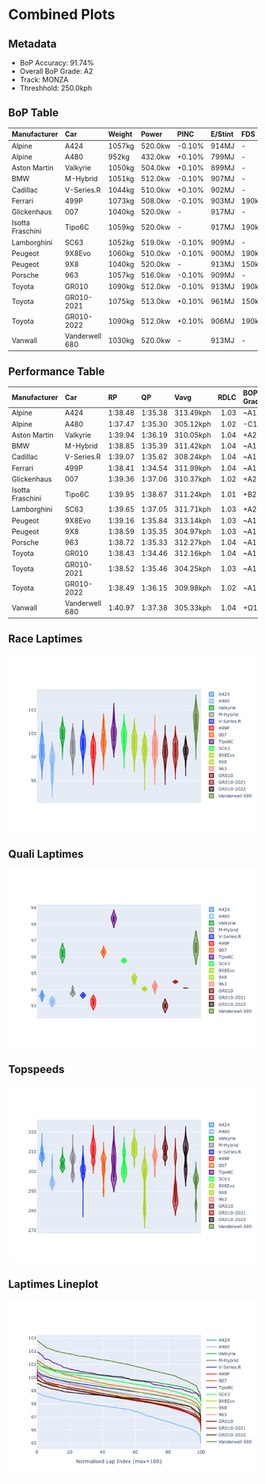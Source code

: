 # Combined Plots

## Metadata

- BoP Accuracy: 91.74%
- Overall BoP Grade: A2
- Track: MONZA
- Threshhold: 250.0kph

## BoP Table
| Manufacturer     | Car            | Weight   | Power   | PINC   | E/Stint   | FDS    | RDP    | QDP    | TDP    |
|:-----------------|:---------------|:---------|:--------|:-------|:----------|:-------|:-------|:-------|:-------|
| Alpine           | A424           | 1057kg   | 520.0kw | -0.10% | 914MJ     | -      | 52.35% | 61.85% | 27.84% |
| Alpine           | A480           | 952kg    | 432.0kw | +0.10% | 799MJ     | -      | 54.51% | 76.19% | 54.04% |
| Aston Martin     | Valkyrie       | 1050kg   | 504.0kw | +0.10% | 899MJ     | -      | 53.59% | 53.33% | 21.51% |
| BMW              | M-Hybrid       | 1051kg   | 512.0kw | -0.10% | 907MJ     | -      | 53.26% | 57.23% | 34.54% |
| Cadillac         | V-Series.R     | 1044kg   | 510.0kw | +0.10% | 902MJ     | -      | 47.80% | 56.73% | 19.63% |
| Ferrari          | 499P           | 1073kg   | 508.0kw | -0.10% | 903MJ     | 190kph | 53.02% | 42.32% | 9.88%  |
| Glickenhaus      | 007            | 1040kg   | 520.0kw | -      | 917MJ     | -      | 46.49% | 46.07% | 47.78% |
| Isotta Fraschini | Tipo6C         | 1059kg   | 520.0kw | -      | 917MJ     | 190kph | 43.95% | 47.22% | 31.53% |
| Lamborghini      | SC63           | 1052kg   | 519.0kw | -0.10% | 909MJ     | -      | 46.33% | 59.50% | 29.33% |
| Peugeot          | 9X8Evo         | 1060kg   | 510.0kw | -0.10% | 900MJ     | 190kph | 48.47% | 51.26% | 16.02% |
| Peugeot          | 9X8            | 1040kg   | 520.0kw | -      | 913MJ     | 150kph | 54.07% | 57.08% | 10.80% |
| Porsche          | 963            | 1057kg   | 516.0kw | -0.10% | 909MJ     | -      | 50.87% | 45.25% | 30.77% |
| Toyota           | GR010          | 1090kg   | 512.0kw | -0.10% | 913MJ     | 190kph | 52.43% | 57.12% | 12.82% |
| Toyota           | GR010-2021     | 1075kg   | 513.0kw | +0.10% | 961MJ     | 150kph | 54.09% | 52.67% | 26.37% |
| Toyota           | GR010-2022     | 1090kg   | 512.0kw | +0.10% | 906MJ     | 190kph | 53.48% | 69.44% | 7.86%  |
| Vanwall          | Vanderwell 680 | 1030kg   | 520.0kw | -      | 913MJ     | -      | 53.41% | 56.28% | 29.85% |

## Performance Table
| Manufacturer     | Car            | RP      | QP      | Vavg      |   RDLC | BOP-Grade   | Match   |
|:-----------------|:---------------|:--------|:--------|:----------|-------:|:------------|:--------|
| Alpine           | A424           | 1:38.48 | 1:35.38 | 313.49kph |   1.03 | ~A1         | 99.33%  |
| Alpine           | A480           | 1:37.47 | 1:35.30 | 305.12kph |   1.02 | -C1         | 76.59%  |
| Aston Martin     | Valkyrie       | 1:39.94 | 1:36.19 | 310.05kph |   1.04 | +A2         | 94.04%  |
| BMW              | M-Hybrid       | 1:38.85 | 1:35.39 | 311.42kph |   1.04 | ~A1         | 100.00% |
| Cadillac         | V-Series.R     | 1:39.07 | 1:35.62 | 308.24kph |   1.04 | ~A1         | 99.83%  |
| Ferrari          | 499P           | 1:38.41 | 1:34.54 | 311.99kph |   1.04 | ~A1         | 98.29%  |
| Glickenhaus      | 007            | 1:39.36 | 1:37.06 | 310.37kph |   1.02 | +A2         | 91.44%  |
| Isotta Fraschini | Tipo6C         | 1:39.95 | 1:38.67 | 311.24kph |   1.01 | +B2         | 81.34%  |
| Lamborghini      | SC63           | 1:39.65 | 1:37.05 | 311.71kph |   1.03 | +A2         | 94.69%  |
| Peugeot          | 9X8Evo         | 1:39.16 | 1:35.84 | 313.14kph |   1.03 | ~A1         | 98.79%  |
| Peugeot          | 9X8            | 1:38.59 | 1:35.35 | 304.97kph |   1.03 | ~A1         | 99.30%  |
| Porsche          | 963            | 1:38.72 | 1:35.33 | 312.27kph |   1.04 | ~A1         | 99.77%  |
| Toyota           | GR010          | 1:38.43 | 1:34.46 | 312.16kph |   1.04 | ~A1         | 99.10%  |
| Toyota           | GR010-2021     | 1:38.52 | 1:35.46 | 304.25kph |   1.03 | ~A1         | 99.71%  |
| Toyota           | GR010-2022     | 1:38.49 | 1:36.15 | 309.98kph |   1.02 | ~A1         | 99.85%  |
| Vanwall          | Vanderwell 680 | 1:40.97 | 1:37.38 | 305.33kph |   1.04 | +Ω1         | 35.71%  |

## Race Laptimes
![Race Laptimes](images/race_violin.png)

## Quali Laptimes
![Quali Laptimes](images/quali_violin.png)

## Topspeeds
![Topspeeds](images/topspeed_violin.png)

## Laptimes Lineplot
![Laptimes Lineplot](images/laptime_line.png)

